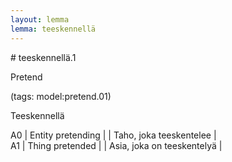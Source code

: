 ```yaml
---
layout: lemma
lemma: teeskennellä
---
```


<div class="sense">
# <span class="sensename">teeskennellä.1</span>

<span class="description">Pretend</span>

(tags: model:pretend.01)

<span class="description">Teeskennellä</span>

A0 | Entity pretending |   | Taho, joka teeskentelee |  
A1 | Thing pretended |   | Asia, joka on teeskentelyä |  

</div>

